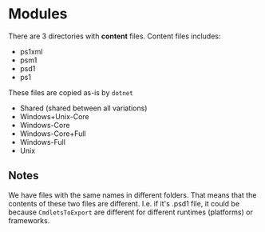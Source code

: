 Modules
==========

There are 3 directories with **content** files.
Content files includes: 

- ps1xml
- psm1
- psd1
- ps1

These files are copied as-is by `dotnet`

- Shared (shared between all variations)
- Windows+Unix-Core
- Windows-Core
- Windows-Core+Full
- Windows-Full
- Unix

Notes
-----------

We have files with the same names in different folders.
That means that the contents of these two files are different. 
I.e. if it's .psd1 file, it could be because `CmdletsToExport`
are different for different runtimes (platforms) or frameworks.
